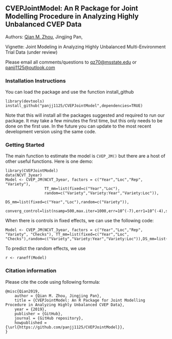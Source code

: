 ## CVEPJointModel: An R Package for Joint Modelling Procedure in Analyzing Highly Unbalanced CVEP Data

Authors: [Qian M. Zhou](http://qianmichellezhou.net), Jingjing Pan,

Vignette: Joint Modeling in Analyzing Highly Unbalanced Multi-Environment Trial Data (under review)

Please email all comments/questions to qz70@msstate.edu or panjj1125@outlook.com

### Installation Instructions

You can load the package and use the function install_github

```
library(devtools)
install_github("panjj1125/CVEPJointModel",dependencies=TRUE)
```

Note that this will install all the packages suggested and required to run our package.  It may take a few minutes the first time, but this only needs to be done on the first use.  In the future you can update to the most recent development version using the same code. 

### Getting Started
The main function to estimate the model is `CVEP_JM()` but there are a host of other useful functions. Here is one demo:

```
library(CVEPJointModel)
data(NCVT_3year)
Model <- CVEP_JM(NCVT_3year, factors = c("Year","Loc","Rep", "Variety"),
                 TT_mm=list(fixed=c("Year","Loc"),
                 random=c("Variety","Variety:Year","Variety:Loc")),
                 DS_mm=list(fixed=c("Year","Loc"),random=c("Variety")),
                 converg_control=list(nsamp=500,max.iter=1000,err=10^(-7),err1=10^(-4),seed=20190421))
```
When there is controls in fixed effects, we can use the following code:

```
Model <- CVEP_JM(NCVT_3year, factors = c("Year","Loc","Rep", "Variety", "Checks"), TT_mm=list(fixed=c("Year","Loc", "Checks"),random=c("Variety","Variety:Year","Variety:Loc")),DS_mm=list(fixed=c("Year","Loc"),random=c("Variety")),converg_control=list(nsamp=500,max.iter=1000,err=10^(-7),err1=10^(-4),seed=20190421))

```

To predict the random effects, we use
```
r <- raneff(Model)
```

### Citation information

Please cite the code using following formula:

    @misc{Qian2019,
        author = {Qian M. Zhou, Jingjing Pan},
        title = {CVEPJointModel: An R Package for Joint Modelling Procedure in Analyzing Highly Unbalanced CVEP Data},
        year = {2019},
        publisher = {GitHub},
        journal = {GitHub repository},
        howpublished = {\url{https://github.com/panjj1125/CVEPJointModel}},
    }

